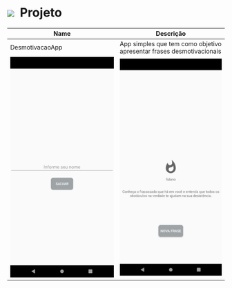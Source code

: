 <img src="http://i.imgur.com/HzmmBvZ.jpg" />&nbsp;
Projeto
===================================================================
Name | Descrição                                                         
--- | ---                                           
DesmotivacaoApp | App simples que tem como objetivo apresentar frases desmotivacionais
 ![Screenshot](https://raw.githubusercontent.com/lpontes7/DesmotivacaoAppKotlin/master/Imagens/tela1.jpeg) | ![Screenshot](https://raw.githubusercontent.com/lpontes7/DesmotivacaoAppKotlin/master/Imagens/tela2.jpeg)
